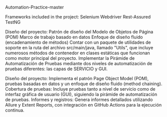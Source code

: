 Automation-Practice-master

Frameworks included in the project:
Selenium Webdriver
Rest-Assured
TestNG


Diseño del proyecto:
Patrón de diseño del Modelo de Objetos de Página (POM)
Marco de trabajo basado en datos
Enfoque de diseño fluido (encadenamiento de métodos)
Contar con un paquete de utilidades de soporte en la ruta del archivo src/main/java, llamado "Utils", que incluye numerosos métodos de contenedor en clases estáticas que funcionan como motor principal del proyecto.
Implementar la Pirámide de Automatización de Pruebas mediante dos niveles de automatización de pruebas diferentes: las capas de SERVICIO y GUI.


Diseño del proyecto: Implementa el patrón Page Object Model (POM), pruebas basadas en datos y un enfoque de diseño fluido (method chaining).
Cobertura de pruebas: Incluye pruebas tanto a nivel de servicio como de interfaz gráfica de usuario (GUI), siguiendo la pirámide de automatización de pruebas.
Informes y registros: Genera informes detallados utilizando Allure y Extent Reports, con integración en GitHub Actions para la ejecución continua.
